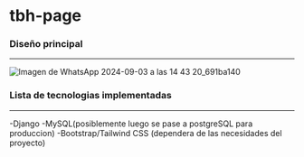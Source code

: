 # tbh-page

### Diseño principal
---
![Imagen de WhatsApp 2024-09-03 a las 14 43 20_691ba140](https://github.com/user-attachments/assets/35d522a9-814c-487b-aef7-46116864ce6d)

### Lista de tecnologias implementadas
---
  -Django
  -MySQL(posiblemente luego se pase a postgreSQL para produccion)
  -Bootstrap/Tailwind CSS (dependera de las necesidades del proyecto)
